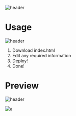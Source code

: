 ![header](https://media.discordapp.net/attachments/917679444066463744/1163772577563562035/github-header-image.png?ex=6540caac&is=652e55ac&hm=56858f6a14bba09bcc16dbdee705268c3348463fd80dc491625d1b19c45d11ee&=&width=1918&height=642)

# Usage
![header](https://media.discordapp.net/attachments/1070610732380598292/1163758053997420644/image.png?ex=6540bd25&is=652e4825&hm=533505af16ba468fa0e0f2f40940b1e4e698dbaf1a5bb2057edf56c0a54ba615&=&width=1106&height=552)

1. Download index.html
2. Edit any required information
3. Deploy!
4. Done! 

# Preview
![header](https://media.discordapp.net/attachments/1070610732380598292/1163773162039824404/github-header-image_4.png?ex=6540cb37&is=652e5637&hm=48ece7fc61ea4d84d7c2c28ac761a60f6bc748ffa32f332fbc6296e5ca736547&=&width=1918&height=642)


![a](https://media.discordapp.net/attachments/1070610732380598292/1163773313257054258/image.png?ex=6540cb5b&is=652e565b&hm=7fd05c27d77f218bd4e7528c2a2ad89f8cca625679e924ddf4eb45dbd6f6b51c&=&width=1819&height=1007)

